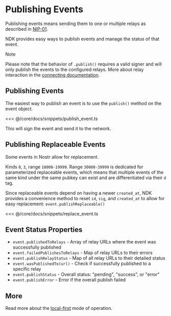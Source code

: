 # Publishing Events

Publishing events means sending them to one or multiple relays as described in 
[NIP-01](https://nostr-nips.com/nip-01#communication-between-clients-and-relays).

NDK provides easy ways to publish events and manage the status of that event.

> [!NOTE]
> Please note that the behavior of `.publish()` requires a valid signer and will only publish the events to the
configured relays. More about relay interaction in the [connecting documentation](/core/docs/fundamentals/connecting.md).

## Publishing Events

The easiest way to publish an event is to use the `publish()` method on the event object.

<<< @/core/docs/snippets/publish_event.ts

This will sign the event and send it to the network.

## Publishing Replaceable Events

Some events in Nostr allow for replacement.

Kinds `0`, `3`, range `10000-19999`. Range `30000-39999` is dedicated for parameterized replaceable events, 
which means that multiple events of the same kind under the same pubkey can exist and are differentiated via 
their `d` tag.

Since replaceable events depend on having a newer `created_at`, NDK provides a convenience method to reset `id`, `sig`, 
and `created_at` to allow for easy replacement: `event.publishReplaceable()`

<<< @/core/docs/snippets/replace_event.ts

## Event Status Properties

- `event.publishedToRelays` - Array of relay URLs where the event was successfully published
- `event.failedPublishesToRelays` - Map of relay URLs to their errors
- `event.publishRelayStatus` - Map of all relay URLs to their detailed status
- `event.wasPublishedTo(url)` - Check if successfully published to a specific relay
- `event.publishStatus` - Overall status: "pending", "success", or "error"
- `event.publishError` - Error if the overall publish failed

## More

Read more about the [local-first](local-first.md) mode of operation.